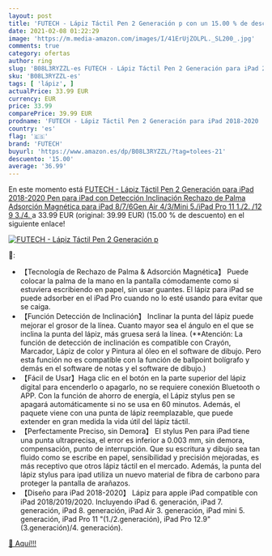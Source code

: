 ```yaml
---
layout: post
title: 'FUTECH - Lápiz Táctil Pen 2 Generación p con un 15.00 % de descuento'
date: 2021-02-08 01:22:29
image: 'https://m.media-amazon.com/images/I/41ErUjZOLPL._SL200_.jpg'
comments: true
category: ofertas
author: ring
slug: 'B08L3RYZZL-es FUTECH - Lápiz Táctil Pen 2 Generación para iPad 2018-2020...'
sku: 'B08L3RYZZL-es'
tags: [ 'lápiz', ]
actualPrice: 33.99 EUR
currency: EUR
price: 33.99
comparePrice: 39.99 EUR
prodname: 'FUTECH - Lápiz Táctil Pen 2 Generación para iPad 2018-2020  Pen para iPad con Detección Inclinación  Rechazo de Palma  Adsorción Magnética  para iPad 8/7/6Gen  Air 4/3/Mini 5./iPad Pro 11  1./2. /12 9  3./4. '
country: 'es'
flag: '🇪🇸'
brand: 'FUTECH'
buyurl: 'https://www.amazon.es/dp/B08L3RYZZL/?tag=tolees-21'
descuento: '15.00'
average: '36.99'
---
```


En este momento está [FUTECH - Lápiz Táctil Pen 2 Generación para iPad 2018-2020  Pen para iPad con Detección Inclinación  Rechazo de Palma  Adsorción Magnética  para iPad 8/7/6Gen  Air 4/3/Mini 5./iPad Pro 11  1./2. /12 9  3./4. ](https://www.amazon.es/dp/B08L3RYZZL/?tag=tolees-21) a 33.99 EUR (original: 39.99 EUR) (15.00 %  de descuento) en el siguiente enlace!

[![FUTECH - Lápiz Táctil Pen 2 Generación p](https://m.media-amazon.com/images/I/41ErUjZOLPL._SL200_.jpg)](https://www.amazon.es/dp/B08L3RYZZL/?tag=tolees-21)

🔎:

- 【Tecnología de Rechazo de Palma & Adsorción Magnética】 Puede colocar la palma de la mano en la pantalla cómodamente como si estuviera escribiendo en papel, sin usar guantes. El lápiz para iPad se puede adsorber en el iPad Pro cuando no lo esté usando para evitar que se caiga.
- 【Función Detección de Inclinación】 Inclinar la punta del lápiz puede mejorar el grosor de la línea. Cuanto mayor sea el ángulo en el que se inclina la punta del lápiz, más gruesa será la línea. (**Atención: La función de detección de inclinación es compatible con Crayón, Marcador, Lápiz de color y Pintura al óleo en el software de dibujo. Pero esta función no es compatible con la función de ballpoint bolígrafo y demás en el software de notas y el software de dibujo.)
- 【Fácil de Usar】Haga clic en el botón en la parte superior del lápiz digital para encenderlo o apagarlo, no se requiere conexión Bluetooth o APP. Con la función de ahorro de energía, el Lápiz stylus pen se apagará automáticamente si no se usa en 60 minutos. Además, el paquete viene con una punta de lápiz reemplazable, que puede extender en gran medida la vida útil del lápiz táctil.
- 【Perfectamente Preciso, sin Demora】 El stylus Pen para iPad tiene una punta ultraprecisa, el error es inferior a 0.003 mm, sin demora, compensación, punto de interrupción. Que su escritura y dibujo sea tan fluido como se escribe en papel, sensibilidad y precisión mejoradas, es más receptivo que otros lápiz táctil en el mercado. Además, la punta del lápiz stylus para ipad utiliza un nuevo material de fibra de carbono para proteger la pantalla de arañazos.
- 【Diseño para iPad 2018-2020】 Lápiz para apple iPad compatible con iPad 2018/2019/2020. Incluyendo iPad 6. generación, iPad 7. generación, iPad 8. generación, iPad Air 3. generación, iPad mini 5. generación, iPad Pro 11 "(1./2.generación), iPad Pro 12.9"(3.generación)/4. generación).

[🛒 Aquí!!!](https://www.amazon.es/dp/B08L3RYZZL/?tag=tolees-21)
